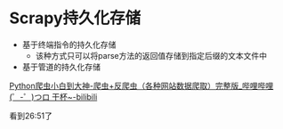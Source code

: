 # Scrapy持久化存储

- 基于终端指令的持久化存储
  - 该种方式只可以将parse方法的返回值存储到指定后缀的文本文件中
- 基于管道的持久化存储





[Python爬虫小白到大神-爬虫+反爬虫（各种网站数据爬取）完整版_哔哩哔哩 (゜-゜)つロ 干杯~-bilibili](https://www.bilibili.com/video/BV15b4y1979e?p=22&spm_id_from=pageDriver)

看到26:51了
